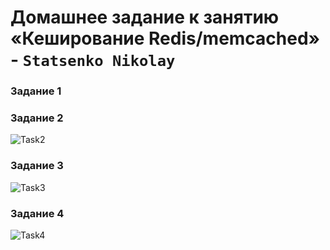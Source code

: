 # Домашнее задание к занятию «Кеширование Redis/memcached» - `Statsenko Nikolay`

### Задание 1


### Задание 2

![Task2]()

### Задание 3

![Task3]()

### Задание 4

![Task4]()
